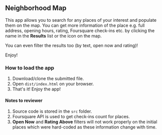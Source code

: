 ## Neighborhood Map

This app allows you to search for any places of your interest and populate them on the map. You can get more information of the place e.g. full address, opening hours, rating, Foursquare check-ins etc. by clicking the name in the **Results** list or the icon on the map.

You can even filter the results too (by text, open now and rating)!  

Enjoy!


### How to load the app
1. Download/clone the submitted file.
1. Open `dist/index.html` on your browser.
1. That's it! Enjoy the app!

#### Notes to reviewer
1. Source code is stored in the `src` folder.
1. Foursquare API is used to get check-ins count for places.
1. **Open Now** and **Rating Above** filters will not work properly on the initial places which were hard-coded as these information change with time.
